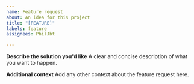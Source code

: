 ```yaml
---
name: Feature request
about: An idea for this project
title: "[FEATURE]"
labels: feature
assignees: PhilJbt

---
```


**Describe the solution you'd like**
A clear and concise description of what you want to happen.

**Additional context**
Add any other context about the feature request here.

